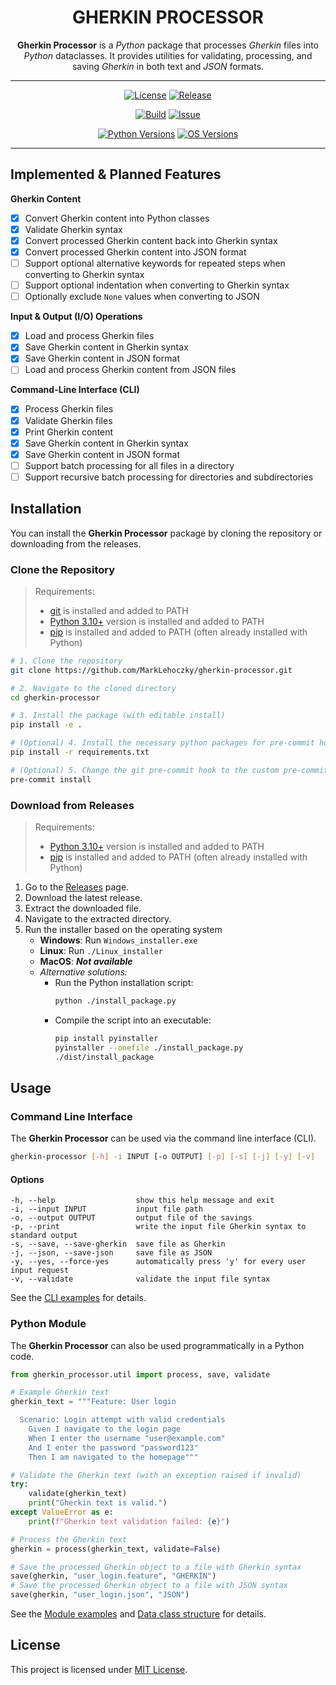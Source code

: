<div align="center">

# GHERKIN PROCESSOR

**Gherkin Processor** is a *Python* package that processes *Gherkin* files into *Python* dataclasses. It provides utilities for validating, processing, and saving *Gherkin* in both text and *JSON* formats.

---

[![License][license-badge]][license-link]
[![Release][release-badge]][release-link]

[![Build][build-badge]][build-link]
[![Issue][issue-badge]][issue-link]

[![Python Versions][python-badge]](#)
[![OS Versions][os-badge]](#)

---

</div>

## Implemented & Planned Features

**Gherkin Content**

- [x] Convert Gherkin content into Python classes
- [x] Validate Gherkin syntax
- [x] Convert processed Gherkin content back into Gherkin syntax
- [x] Convert processed Gherkin content into JSON format
- [ ] Support optional alternative keywords for repeated steps when converting to Gherkin syntax
- [ ] Support optional indentation when converting to Gherkin syntax
- [ ] Optionally exclude `None` values when converting to JSON

**Input & Output (I/O) Operations**

- [x] Load and process Gherkin files
- [x] Save Gherkin content in Gherkin syntax
- [x] Save Gherkin content in JSON format
- [ ] Load and process Gherkin content from JSON files

**Command-Line Interface (CLI)**

- [x] Process Gherkin files
- [x] Validate Gherkin files
- [x] Print Gherkin content
- [x] Save Gherkin content in Gherkin syntax
- [x] Save Gherkin content in JSON format
- [ ] Support batch processing for all files in a directory
- [ ] Support recursive batch processing for directories and subdirectories

## Installation

You can install the **Gherkin Processor** package by cloning the repository or downloading from the releases.

### Clone the Repository

> Requirements:
> - [git](https://git-scm.com/downloads) is installed and added to PATH
> - [Python 3.10+](https://www.python.org/downloads/) version is installed and added to PATH
> - [pip](https://pypi.org/project/pip/) is installed and added to PATH (often already installed with Python)

```sh
# 1. Clone the repository
git clone https://github.com/MarkLehoczky/gherkin-processor.git

# 2. Navigate to the cloned directory
cd gherkin-processor

# 3. Install the package (with editable install)
pip install -e .

# (Optional) 4. Install the necessary python packages for pre-commit hook
pip install -r requirements.txt

# (Optional) 5. Change the git pre-commit hook to the custom pre-commit configuration
pre-commit install
```

### Download from Releases

> Requirements:
> - [Python 3.10+](https://www.python.org/downloads/) version is installed and added to PATH
> - [pip](https://pypi.org/project/pip/) is installed and added to PATH (often already installed with Python)

1. Go to the [Releases](https://github.com/MarkLehoczky/gherkin-processor/releases) page.
2. Download the latest release.
3. Extract the downloaded file.
4. Navigate to the extracted directory.
5. Run the installer based on the operating system
    - **Windows**: Run `Windows_installer.exe`
    - **Linux**: Run `./Linux_installer`
    - **MacOS**: ***Not available***
    - *Alternative solutions:*
        - Run the Python installation script:
          ```sh
          python ./install_package.py
          ```
        - Compile the script into an executable:
          ```sh
          pip install pyinstaller
          pyinstaller --onefile ./install_package.py
          ./dist/install_package
          ```

## Usage

### Command Line Interface

The **Gherkin Processor** can be used via the command line interface (CLI).

```sh
gherkin-processor [-h] -i INPUT [-o OUTPUT] [-p] [-s] [-j] [-y] [-v]
```

#### Options

```text
-h, --help                  show this help message and exit
-i, --input INPUT           input file path
-o, --output OUTPUT         output file of the savings
-p, --print                 write the input file Gherkin syntax to standard output
-s, --save, --save-gherkin  save file as Gherkin
-j, --json, --save-json     save file as JSON
-y, --yes, --force-yes      automatically press 'y' for every user input request
-v, --validate              validate the input file syntax
```

See the [CLI examples](examples/command_line_interface.ipynb) for details.

### Python Module

The **Gherkin Processor** can also be used programmatically in a Python code.

```python
from gherkin_processor.util import process, save, validate

# Example Gherkin text
gherkin_text = """Feature: User login

  Scenario: Login attempt with valid credentials
    Given I navigate to the login page
    When I enter the username "user@example.com"
    And I enter the password "password123"
    Then I am navigated to the homepage"""

# Validate the Gherkin text (with an exception raised if invalid)
try:
    validate(gherkin_text)
    print("Gherkin text is valid.")
except ValueError as e:
    print(f"Gherkin text validation failed: {e}")

# Process the Gherkin text
gherkin = process(gherkin_text, validate=False)

# Save the processed Gherkin object to a file with Gherkin syntax
save(gherkin, "user_login.feature", "GHERKIN")
# Save the processed Gherkin object to a file with JSON syntax
save(gherkin, "user_login.json", "JSON")
```

See the [Module examples](examples/modules.ipynb) and [Data class structure](examples/classes.ipynb) for details.

## License

This project is licensed under [MIT License](LICENSE).

[license-link]:  https://github.com/MarkLehoczky/gherkin-processor/blob/main/LICENSE
[release-link]:  https://github.com/MarkLehoczky/gherkin-processor/releases
[build-link]:https://github.com/MarkLehoczky/gherkin-processor/actions
[issue-link]:   https://github.com/MarkLehoczky/gherkin-processor/issues

[license-badge]: https://img.shields.io/github/license/marklehoczky/gherkin-processor?style=for-the-badge&color=success
[release-badge]: https://img.shields.io/github/v/release/marklehoczky/gherkin-processor?include_prereleases&sort=date&display_name=tag&style=for-the-badge&color=success
[build-badge]:   https://img.shields.io/github/actions/workflow/status/marklehoczky/gherkin-processor/ci_main.yml?style=for-the-badge
[issue-badge]:  https://img.shields.io/github/issues/marklehoczky/gherkin-processor?style=for-the-badge
[python-badge]:  https://img.shields.io/badge/Python-3.10_%7C_latest-blue?style=for-the-badge
[os-badge]:  https://img.shields.io/badge/OS-Windows_%7C_Linux_%7C_MacOS-blue?style=for-the-badge
